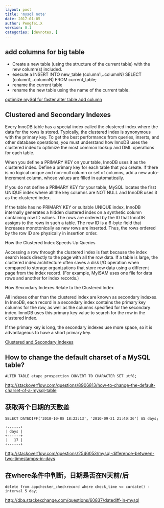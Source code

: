 ```yaml
---
layout: post
title: 'mysql note'
date: 2017-01-05
author: Pengfei.X
version: 0.1
categories: [devnotes, ]
---
```



## add columns for big table

- Create a new table (using the structure of the current table) with the new column(s) included.
- execute a INSERT INTO new_table (column1,..columnN) SELECT (column1,..columnN) FROM current_table;
- rename the current table
- rename the new table using the name of the current table.

[optimize mySql for faster alter table add column](http://stackoverflow.com/questions/5677932/optimize-mysql-for-faster-alter-table-add-column)


## Clustered and Secondary Indexes

Every InnoDB table has a special index called the clustered index where the data for the rows is stored. Typically, the clustered index is synonymous with the primary key. To get the best performance from queries, inserts, and other database operations, you must understand how InnoDB uses the clustered index to optimize the most common lookup and DML operations for each table.

When you define a PRIMARY KEY on your table, InnoDB uses it as the clustered index. Define a primary key for each table that you create. If there is no logical unique and non-null column or set of columns, add a new auto-increment column, whose values are filled in automatically.

If you do not define a PRIMARY KEY for your table, MySQL locates the first UNIQUE index where all the key columns are NOT NULL and InnoDB uses it as the clustered index.

If the table has no PRIMARY KEY or suitable UNIQUE index, InnoDB internally generates a hidden clustered index on a synthetic column containing row ID values. The rows are ordered by the ID that InnoDB assigns to the rows in such a table. The row ID is a 6-byte field that increases monotonically as new rows are inserted. Thus, the rows ordered by the row ID are physically in insertion order.

How the Clustered Index Speeds Up Queries

Accessing a row through the clustered index is fast because the index search leads directly to the page with all the row data. If a table is large, the clustered index architecture often saves a disk I/O operation when compared to storage organizations that store row data using a different page from the index record. (For example, MyISAM uses one file for data rows and another for index records.)

How Secondary Indexes Relate to the Clustered Index

All indexes other than the clustered index are known as secondary indexes. In InnoDB, each record in a secondary index contains the primary key columns for the row, as well as the columns specified for the secondary index. InnoDB uses this primary key value to search for the row in the clustered index.

If the primary key is long, the secondary indexes use more space, so it is advantageous to have a short primary key.

[Clustered and Secondary Indexes](https://dev.mysql.com/doc/refman/5.7/en/innodb-index-types.html)


## How to change the default charset of a MySQL table?

    ALTER TABLE etape_prospection CONVERT TO CHARACTER SET utf8;

http://stackoverflow.com/questions/8906813/how-to-change-the-default-charset-of-a-mysql-table


## 获取两个日期的天数差

    SELECT DATEDIFF('2010-10-08 18:23:13', '2010-09-21 21:40:36') AS days;

    +------+
    | days |
    +------+
    |   17 |
    +------+

http://stackoverflow.com/questions/2546053/mysql-difference-between-two-timestamps-in-days


## 在where条件中判断，日期是否在N天前/后

    delete from appchecker_checkrecord where check_time <= curdate() - interval 5 day;

http://dba.stackexchange.com/questions/60837/datediff-in-mysql
